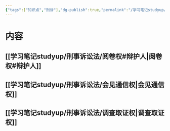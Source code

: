 ```yaml
---
{"tags":["知识点","刑诉"],"dg-publish":true,"permalink":"/学习笔记studyup/刑事诉讼法/诉讼准备权/","dgPassFrontmatter":true,"created":"2024-11-10T22:42:39.482+08:00","updated":"2024-11-11T20:32:53.785+08:00"}
---
```


# 内容
## [[学习笔记studyup/刑事诉讼法/阅卷权#辩护人\|阅卷权#辩护人]]
## [[学习笔记studyup/刑事诉讼法/会见通信权\|会见通信权]]
## [[学习笔记studyup/刑事诉讼法/调查取证权\|调查取证权]]

